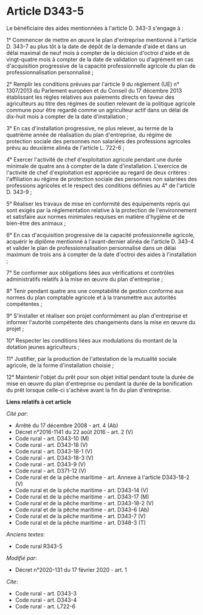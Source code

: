 # Article D343-5

Le bénéficiaire des aides mentionnées à l'article D. 343-3 s'engage à :

1° Commencer de mettre en œuvre le plan d'entreprise mentionné à l'article D. 343-7 au plus tôt à la date de dépôt de la
demande d'aide et dans un délai maximal de neuf mois à compter de la décision d'octroi d'aide et de vingt-quatre mois à
compter de la date de validation ou d'agrément en cas d'acquisition progressive de la capacité professionnelle agricole du
plan de professionnalisation personnalisé ;

2° Remplir les conditions prévues par l'article 9 du règlement (UE) n° 1307/2013 du Parlement européen et du Conseil du 17
décembre 2013 établissant les règles relatives aux paiements directs en faveur des agriculteurs au titre des régimes de
soutien relevant de la politique agricole commune pour être regardé comme un agriculteur actif dans un délai de dix-huit mois
à compter de la date d'installation ;

3° En cas d'installation progressive, ne plus relever, au terme de la quatrième année de réalisation du plan d'entreprise, du
régime de protection sociale des personnes non salariées des professions agricoles prévu au deuxième alinéa de l'article L.
722-6 ;

4° Exercer l'activité de chef d'exploitation agricole pendant une durée minimale de quatre ans à compter de la date
d'installation. L'exercice de l'activité de chef d'exploitation est appréciée au regard de deux critères : l'affiliation au
régime de protection sociale des personnes non salariées des professions agricoles et le respect des conditions définies au
4° de l'article D. 343-9 ;

5° Réaliser les travaux de mise en conformité des équipements repris qui sont exigés par la réglementation relative à la
protection de l'environnement et satisfaire aux normes minimales requises en matière d'hygiène et de bien-être des animaux ;

6° En cas d'acquisition progressive de la capacité professionnelle agricole, acquérir le diplôme mentionné à l'avant-dernier
alinéa de l'article D. 343-4 et valider le plan de professionnalisation personnalisé dans un délai maximum de trois ans à
compter de la date d'octroi des aides à l'installation ;

7° Se conformer aux obligations liées aux vérifications et contrôles administratifs relatifs à la mise en œuvre du plan
d'entreprise ;

8° Tenir pendant quatre ans une comptabilité de gestion conforme aux normes du plan comptable agricole et à la transmettre
aux autorités compétentes ;

9° S'installer et réaliser son projet conformément au plan d'entreprise et informer l'autorité compétente des changements
dans la mise en œuvre du projet ;

10° Respecter les conditions liées aux modulations du montant de la dotation jeunes agriculteurs ;

11° Justifier, par la production de l'attestation de la mutualité sociale agricole, de la forme d'installation choisie ;

12° Maintenir l'objet du prêt pour son objet initial pendant toute la durée de mise en œuvre du plan d'entreprise ou pendant
la durée de la bonification du prêt lorsque celle-ci s'achève avant la fin du plan d'entreprise.

**Liens relatifs à cet article**

_Cité par_:

  - Arrêté du 17 décembre 2008 - art. 4 (Ab)
  - Décret n°2016-1141 du 22 août 2016 - art. 2 (V)
  - Code rural - art. D343-10 (M)
  - Code rural - art. D343-18 (V)
  - Code rural - art. D343-18-1 (V)
  - Code rural - art. D343-18-3 (V)
  - Code rural - art. D343-9 (V)
  - Code rural - art. D371-12 (V)
  - Code rural et de la pêche maritime - art. Annexe à l'article D343-18-2 (V)
  - Code rural et de la pêche maritime - art. D343-14 (V)
  - Code rural et de la pêche maritime - art. D343-17 (M)
  - Code rural et de la pêche maritime - art. D343-18-2 (V)
  - Code rural et de la pêche maritime - art. D343-6 (Ab)
  - Code rural et de la pêche maritime - art. D343-7 (V)
  - Code rural et de la pêche maritime - art. D348-3 (T)

_Anciens textes_:

  - Code rural R343-5

_Modifié par_:

  - Décret n°2020-131 du 17 février 2020 - art. 1

_Cite_:

  - Code rural - art. D343-3
  - Code rural - art. D343-4
  - Code rural - art. L722-6
